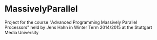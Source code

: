 MassivelyParallel
=================

Project for the course "Advanced Programming Massively Parallel Processors" held by Jens Hahn in Winter Term 2014/2015 at the Stuttgart Media University
